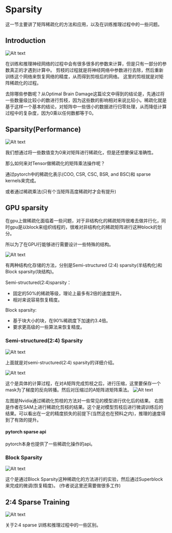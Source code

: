# Sparsity

这一节主要讲了矩阵稀疏化的方法和应用，以及在训练推理过程中的一些问题。

## Introduction

![Alt text](assets/what_is_sparsity.png) 

在训练和推理神经网络的过程中会有很多很多的参数来计算，但是只有一部分的参数真正的才遇到计算中。
剪枝的过程就是将神经网络中参数进行去除，然后重新训练这个网络来恢复网络的精度，从而得到剪枝后的网络。
这里的剪枝就是对矩阵稀疏化的过程。

去除哪些参数呢？从Optimal Brain Damage这篇论文中得到的结论是，先通过将一些数量级比较小的数进行剪枝，因为这些数的影响相对来说比较小。稀疏化就是基于这样一个基本的结论，对矩阵中一些很小的数据进行归零处理，从而降低计算过程中的复杂度，因为0乘以任何数都等于0。

## Sparsity(Performance)

![Alt text](assets/sparsity(performance).png)

我们想通过将一些数值变为0来对矩阵进行稀疏化，但是还想要保证准确性。

那么如何来对Tensor做稀疏化的矩阵乘法操作呢？

通过pytorch中的稀疏化表示(COO, CSR, CSC, BSR, and BSC)和 sparse kernels来完成。

或者通过稀疏乘法(只有个当矩阵高度稀疏时才会有提升)

## GPU sparsity

在gpu上做稀疏化面临着一些问题，对于非结构化的稀疏矩阵很难去做并行化，同时gpu是以block来组织线程的，很难对非结构化的稀疏矩阵进行这种block的划分。

所以为了在GPU行能够进行需要设计一些特殊的结构。

![Alt text](assets/gpu_sparsity.png) 

有两种结构化存储的方法，分别是Semi-structured (2:4) sparsity(半结构化)和Block sparsity(块结构)。

Semi-structured(2:4)sparsity：
- 固定的50%的稀疏等级，理论上最多有2倍的速度提升。
- 相对来说容易恢复精度。

Block sparsity:
- 基于块大小的块，在90%稀疏度下加速约3.4倍。
- 要求更高级的一些算法来恢复精度。

### Semi-structured(2:4) Sparsity


![Alt text](assets/semi_structured.png)

上面就是对semi-structured(2:4) sparsity的详细介绍。

![Alt text](assets/semi_cal.png) 

这个是具体的计算过程，在对A矩阵完成剪枝之后，进行压缩，这里要保存一个mask为了梯度的反向转播。然后对压缩过的A矩阵进矩阵乘法。
![Alt text](assets/semi_res.png)

左图是Nvidia通过稀疏化剪枝的方法对一些常见的模型进行优化后的结果。
右图是作者在SAM上进行稀疏化剪枝的结果。这个是对模型剪枝后进行微调训练后的结果。可以看出在一定的精度损失的前提下(当然这也在预料之内)，推理的速度得到了有效的提升。

#### pytorch sparse api

pytorch本身也提供了一些稀疏化操作的api。

### Block Sparsity
![Alt text](assets/block_sparsity_1.png)

这个是通过Block Sparsity这种稀疏化的方法进行的实验，然后通过Superblock来完成的微调(恢复精度)。
(作者说这里还需要做很多工作)

## 2:4 Sparse Training

![Alt text](assets/train&inference.png)

关于2:4 sparse 训练和推理过程中的一些区别。



